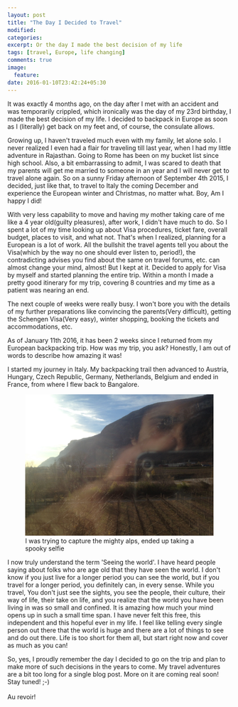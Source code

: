 ```yaml
---
layout: post
title: "The Day I Decided to Travel"
modified:
categories:
excerpt: Or the day I made the best decision of my life
tags: [travel, Europe, life changing]
comments: true
image:
  feature:
date: 2016-01-10T23:42:24+05:30
---
```


It was exactly 4 months ago, on the day after I met with an accident and
was temporarily crippled, which ironically was the day of my 23rd birthday,
I made the best decision of my life. I decided to
backpack in Europe as soon as I (literally) get back on my feet and, of course,
the consulate allows.


Growing up, I haven't traveled much even with my family, let
alone solo. I never realized I even had a flair for traveling till last
year, when I had my little adventure in Rajasthan. Going to Rome has
been on my bucket list since high school. Also, a bit embarrassing to admit,
I was scared to death that my parents will get me married to someone
in an year and I will never get to travel alone again. So on a sunny
Friday afternoon of September 4th 2015, I decided, just like that, to
travel to Italy the coming December and experience the European winter
and Christmas, no matter what. Boy, Am I happy I did!


With very less capability to move and having my mother taking care of me
like a 4 year old(guilty pleasures), after work, I didn't have much to
do. So I spent a lot of my time looking up about Visa procedures, ticket fare, overall
budget, places to visit, and what not. That's when I realized, planning
for a European is a lot of work. All the bullshit the travel agents tell
you about the Visa(which by the way no one should ever listen to,
period!), the contradicting advises you find about the same on travel
forums, etc. can almost change your mind, almost! But I kept at it.
Decided to apply for Visa by myself and started planning the entire
trip. Within a month I made a pretty good itinerary for my trip,
covering 8 countries and my time as a patient was nearing an end.


The next couple of weeks were really busy. I won't bore you with the
details of my further preparations like convincing the parents(Very
difficult), getting the Schengen Visa(Very easy), winter shopping,
booking the tickets and accommodations, etc.


As of January 11th 2016, it has been 2 weeks since I returned from my
European backpacking trip. How was my trip, you ask? Honestly, I am out
of words to describe how amazing it was!


I started my journey in Italy. My backpacking trail then advanced to
Austria, Hungary, Czech Republic, Germany, Netherlands, Belgium and
ended in France, from where I flew back to Bangalore.

<figure>
    <a href="/images/IMG_0480.jpg"><img src="/images/IMG_0480.jpg"></a>
    <figcaption>I was trying to capture the mighty alps, ended up taking a spooky selfie</figcaption>
</figure>

I now truly understand the term 'Seeing the world'. I have heard people
saying about folks who are age old that they have seen the world. I
don't know if you just live for a longer period you can see the world,
but if you travel for a longer period, you definitely can, in every
sense. While you travel, You don't just see the sights, you see the people, their
culture, their way of life, their take on life, and you realize that the
world you have been living in was so small and confined. It is amazing
how much your mind opens up in such a small time span. I have never felt this
free, this independent and this hopeful ever in my life.  I feel like telling
every single person out there that the world is huge and there are a lot
of things to see and do out there. Life is too short for them all,
but start right now and cover as much as you can!


So, yes, I proudly remember the day I decided to go on the trip and plan
to make more of such decisions in the years to come. My travel
adventures are a bit too long for a single blog post. More on it are
coming real soon! Stay tuned! ;-)
<br/><br/>Au revoir!
